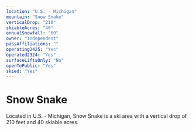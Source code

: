 ```yaml
---
location: "U.S. - Michigan"
mountain: "Snow Snake"
verticalDrop: "210"
skiableAcres: "40"
annualSnowfall: "60"
owner: "Independent"
passAffiliations: ""
operating2425: "Yes"
operated2324: "Yes"
surfaceLiftsOnly: "No"
openToPublic: "Yes"
skied: "Yes"
---
```


# Snow Snake

Located in U.S. - Michigan, Snow Snake is a ski area with a vertical drop of 210 feet and 40 skiable acres.